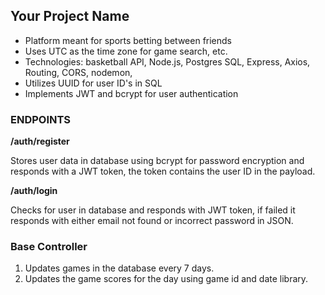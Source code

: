 ## Your Project Name

- Platform meant for sports betting between friends
- Uses UTC as the time zone for game search, etc.
- Technologies: basketball API, Node.js, Postgres SQL, Express, Axios, Routing, CORS, nodemon,
- Utilizes UUID for user ID's in SQL
- Implements JWT and bcrypt for user authentication

### ENDPOINTS

**/auth/register**

Stores user data in database using bcrypt for password encryption and responds with a JWT token, the token contains the user ID in the payload.

**/auth/login**

Checks for user in database and responds with JWT token, if failed it responds with either email not found or incorrect password in JSON.

### Base Controller

1. Updates games in the database every 7 days.
2. Updates the game scores for the day using game id and date library.
